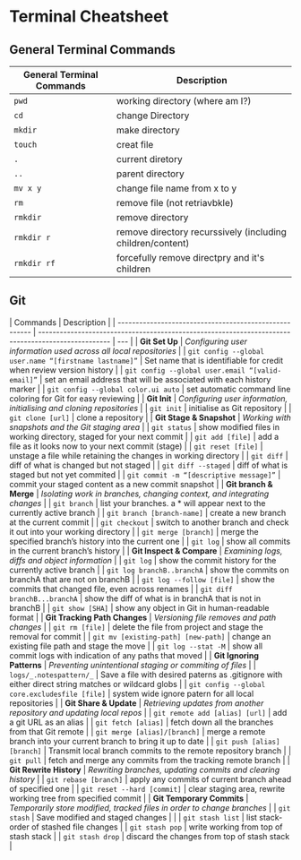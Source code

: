 # Terminal Cheatsheet

## General Terminal Commands

| General Terminal Commands | Description                                                |
| ------------------------- | ---------------------------------------------------------- |
| `pwd`                     | working directory (where am I?)                            |
| `cd`                      | change Directory                                           |
| `mkdir`                   | make directory                                             |
| `touch`                   | creat file                                                 |
| `.`                       | current diretory                                           |
| `..`                      | parent directory                                           |
| `mv x y`                  | change file name from x to y                               |
| `rm`                      | remove file (not retriavbkle)                              |
| `rmkdir`                  | remove directory                                           |
| `rmkdir r`                | remove directory recurssively (including children/content) |
| `rmkdir rf`               | forcefully remove directpry and it's children              |

## Git

| Commands                                               | Description                                                                                        |
| ------------------------------------------------------ | -------------------------------------------------------------------------------------------------- | --- |
| **Git Set Up**                                         | _Configuring user information used across all local repositories_                                  |
| `git config --global user.name “[firstname lastname]”` | Set name that is identifiable for credit when review version history                               |
| `git config --global user.email “[valid-email]”`       | set an email address that will be associated with each history marker                              |
| `git config --global color.ui auto`                    | set automatic command line coloring for Git for easy reviewing                                     |
| **Git Init**                                           | _Configuring user information, initialising and cloning repositories_                              |
| `git init`                                             | initialise as Git repository                                                                       |
| `git clone [url]`                                      | clone a repository                                                                                 |
| **Git Stage & Snapshot**                               | _Working with snapshots and the Git staging area_                                                  |
| `git status`                                           | show modified files in working directory, staged for your next commit                              |
| `git add [file]`                                       | add a file as it looks now to your next commit (stage)                                             |
| `git reset [file]`                                     | unstage a file while retaining the changes in working directory                                    |
| `git diff`                                             | diff of what is changed but not staged                                                             |
| `git diff --staged`                                    | diff of what is staged but not yet commited                                                        |
| `git commit -m “[descriptive message]”`                | commit your staged content as a new commit snapshot                                                |
| **Git branch & Merge**                                 | _Isolating work in branches, changing context, and integrating changes_                            |
| `git branch`                                           | list your branches. a \* will appear next to the currently active branch                           |
| `git branch [branch-name]`                             | create a new branch at the current commit                                                          |
| `git checkout`                                         | switch to another branch and check it out into your working directory                              |
| `git merge [branch]`                                   | merge the specified branch’s history into the current one                                          |
| `git log`                                              | show all commits in the current branch’s history                                                   |
| **Git Inspect & Compare**                              | _Examining logs, diffs and object information_                                                     |
| `git log`                                              | show the commit history for the currently active branch                                            |
| `git log branchB..branchA`                             | show the commits on branchA that are not on branchB                                                |
| `git log --follow [file]`                              | show the commits that changed file, even across renames                                            |
| `git diff branchB...branchA`                           | show the diff of what is in branchA that is not in branchB                                         |
| `git show [SHA]`                                       | show any object in Git in human-readable format                                                    |
| **Git Tracking Path Changes**                          | _Versioning file removes and path changes_                                                         |
| `git rm [file]`                                        | delete the file from project and stage the removal for commit                                      |
| `git mv [existing-path] [new-path]`                    | change an existing file path and stage the move                                                    |
| `git log --stat -M`                                    | show all commit logs with indication of any paths that moved                                       |
| **Git Ignoring Patterns**                              | _Preventing unintentional staging or commiting of files_                                           |
| `logs/_.notespattern/_`                                | Save a file with desired paterns as .gitignore with either direct string matches or wildcard globs |
| `git config --global core.excludesfile [file]`         | system wide ignore patern for all local repositories                                               |
| **Git Share & Update**                                 | _Retrieving updates from another repository and updating local repos_                              |
| `git remote add [alias] [url]`                         | add a git URL as an alias                                                                          |
| `git fetch [alias]`                                    | fetch down all the branches from that Git remote                                                   |
| `git merge [alias]/[branch]`                           | merge a remote branch into your current branch to bring it up to date                              |
| `git push [alias] [branch]`                            | Transmit local branch commits to the remote repository branch                                      |
| `git pull`                                             | fetch and merge any commits from the tracking remote branch                                        |
| **Git Rewrite History**                                | _Rewriting branches, updating commits and clearing history_                                        |
| `git rebase [branch]`                                  | apply any commits of current branch ahead of specified one                                         |
| `git reset --hard [commit]`                            | clear staging area, rewrite working tree from specified commit                                     |
| **Git Temporary Commits**                              | _Temporarily store modified, tracked files in order to change branches_                            |
| `git stash`                                            | Save modified and staged changes                                                                   |     |
| `git stash list`                                       | list stack-order of stashed file changes                                                           |
| `git stash pop`                                        | write working from top of stash stack                                                              |
| `git stash drop`                                       | discard the changes from top of stash stack                                                        |

